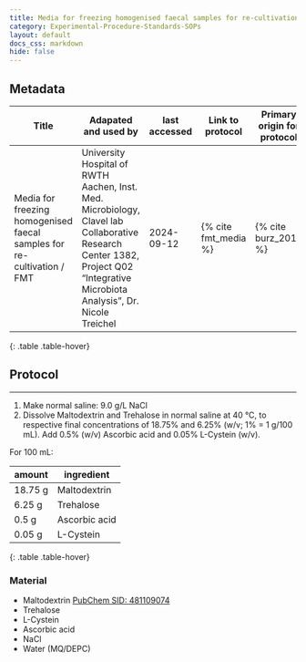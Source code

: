 ```yaml
---
title: Media for freezing homogenised faecal samples for re-cultivation
category: Experimental-Procedure-Standards-SOPs
layout: default
docs_css: markdown
hide: false
---
```


## Metadata

| Title |  Adapated and used by | last accessed |  Link to protocol | Primary origin for protocol | 
| ------ | ------ | ------ | ------ | ------ |
| Media for freezing homogenised faecal samples for re-cultivation / FMT  | University Hospital of RWTH Aachen, Inst. Med. Microbiology, Clavel lab Collaborative Research Center 1382, Project Q02 “Integrative Microbiota Analysis”, Dr. Nicole Treichel | 2024-09-12 | {% cite fmt_media %} | {% cite burz_2019 %} |
{: .table .table-hover}

   
## Protocol

---

1. Make normal saline: 9.0 g/L NaCl 
2. Dissolve Maltodextrin and Trehalose in normal saline at 40 °C, to respective final concentrations 
of 18.75% and 6.25% (w/v; 1% = 1 g/100 mL). Add 0.5% (w/v) Ascorbic acid and 0.05% L-Cystein 
(w/v). 


For 100 mL: 

|amount | ingredient |
|--------|--------------|
| 18.75 g | Maltodextrin |
| 6.25 g  | Trehalose | 
| 0.5 g   | Ascorbic acid |
| 0.05 g  |  L-Cystein |
{: .table .table-hover}

### Material

- Maltodextrin [PubChem SID: 481109074](https://pubchem.ncbi.nlm.nih.gov/substance/481109074)
- Trehalose 
- L-Cystein 
- Ascorbic acid 
- NaCl 
- Water (MQ/DEPC) 
